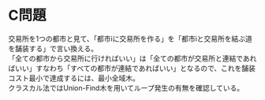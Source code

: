 C問題
==
交易所を1つの都市と見て、「都市iに交易所を作る」を「都市iと交易所を結ぶ道を舗装する」で言い換える。   
「全ての都市から交易所に行ければいい」は「全ての都市が交易所と連結であればいい」すなわち「すべての都市が連結であればいい」となるので、これを舗装コスト最小で達成するには、最小全域木。   
クラスカル法ではUnion-Find木を用いてループ発生の有無を確認している。   
